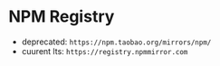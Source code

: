 # NPM Registry

- deprecated: `https://npm.taobao.org/mirrors/npm/`
- cuurent lts: `https://registry.npmmirror.com`
